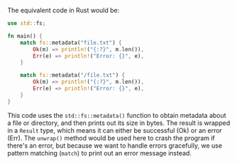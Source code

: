 The equivalent code in Rust would be:

```rust
use std::fs;

fn main() {
    match fs::metadata("file.txt") {
        Ok(m) => println!("{:?}", m.len()),
        Err(e) => println!("Error: {}", e),
    }

    match fs::metadata("/file.txt") {
        Ok(m) => println!("{:?}", m.len()),
        Err(e) => println!("Error: {}", e),
    }
}
```

This code uses the `std::fs::metadata()` function to obtain metadata about a file or directory, and then prints out its size in bytes. The result is wrapped in a `Result` type, which means it can either be successful (Ok) or an error (Err). The `unwrap()` method would be used here to crash the program if there's an error, but because we want to handle errors gracefully, we use pattern matching (`match`) to print out an error message instead.
